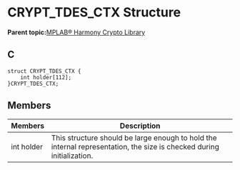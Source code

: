 # CRYPT\_TDES\_CTX Structure

**Parent topic:**[MPLAB® Harmony Crypto Library](GUID-20F7C343-23D4-42D9-B8C2-A97D4D0EE5CD.md)

## C

```
struct CRYPT_TDES_CTX {
    int holder[112];
}CRYPT_TDES_CTX;
```

## Members

|Members|Description|
|-------|-----------|
|int holder|This structure should be large enough to hold the internal representation, the size is checked during initialization.|

